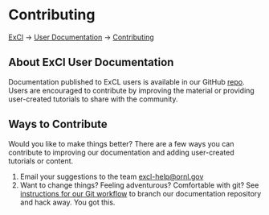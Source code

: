 # Contributing

[ExCl](https://www.excl.ornl.gov/) → [User Documentation](../) → [Contributing](contributing.md)

## About ExCl User Documentation

Documentation published to ExCL users is available in our GitHub [repo](https://github.com/ORNL-ExCL/excl-user-docs). Users are encouraged to contribute by improving the material or providing user-created tutorials to share with the community.

## Ways to Contribute

Would you like to make things better? There are a few ways you can contribute to improving our documentation and adding user-created tutorials or content.

1. Email your suggestions to the team [excl-help@ornl.gov](mailto:excl-help@ornl.gov)
2. Want to change things? Feeling adventurous? Comfortable with git? See [instructions for our Git workflow](../git-contributing/git-basics/git-workflow.md) to branch our documentation repository and hack away. You got this.
